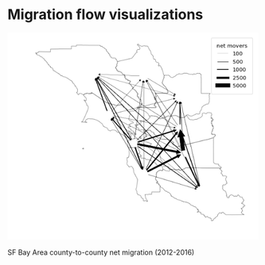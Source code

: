 # Migration flow visualizations
![](/images/sfbay_net_migration.png)

SF Bay Area county-to-county net migration (2012-2016)
